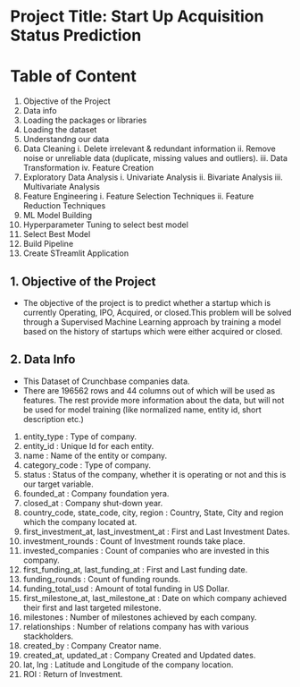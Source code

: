 # Project Title: Start Up Acquisition Status Prediction
# Table of Content
1. Objective of the Project
2. Data info
3. Loading the packages or libraries
4. Loading the dataset
5. Understandng our data
6. Data Cleaning
     i. Delete irrelevant & redundant information
     ii. Remove noise or unreliable data (duplicate, missing values and outliers).
     iii. Data Transformation
     iv. Feature Creation
7. Exploratory Data Analysis
     i. Univariate Analysis
     ii. Bivariate Analysis
     iii. Multivariate Analysis
8. Feature Engineering
     i. Feature Selection Techniques
     ii. Feature Reduction Techniques
10. ML Model Building
11. Hyperparameter Tuning to select best model
12. Select Best Model
13. Build Pipeline
14. Create STreamlit Application

## 1. Objective of the Project
- The objective of the project is to predict whether a startup which is currently Operating, IPO, Acquired, or closed.This problem will be solved through a Supervised Machine Learning approach by training a model based on the history of startups which were either acquired or closed.

## 2. Data Info
- This Dataset of Crunchbase companies data.
- There are 196562 rows and 44 columns out of which will be used as features. The rest provide more information about the data, but will not be used for model training (like normalized name, entity id, short description etc.)

1. entity_type : Type of company.
2. entity_id : Unique Id for each entity.
3. name : Name of the entity or company.
4. category_code : Type of company.
5. status : Status of the company, whether it is operating or not and this is our target variable.
6. founded_at : Company foundation yera.
7. closed_at : Company shut-down year.
8. country_code, state_code, city, region : Country, State, City and region which the company located at.
9. first_investment_at, last_investment_at : First and Last Investment Dates.
10. investment_rounds : Count of Investment rounds take place.
11. invested_companies : Count of companies who are invested in this company.
12. first_funding_at, last_funding_at : First and Last funding date.
13. funding_rounds : Count of funding rounds.
14. funding_total_usd : Amount of total funding in US Dollar.
15. first_milestone_at, last_milestone_at : Date on which company achieved their first and last targeted milestone.
16. milestones : Number of milestones achieved by each company.
17. relationships : Number of relations company has with various stackholders.
18. created_by : Company Creator name.
19. created_at, updated_at : Company Created and Updated dates.
20. lat, lng : Latitude and Longitude of the company location.
21. ROI : Return of Investment.
